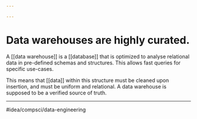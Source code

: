 ```yaml
---

---
```

# Data warehouses are highly curated. 
A [[data warehouse]] is a [[database]] that is optimized to analyse relational data in pre-defined schemas and structures. This allows fast queries for specific use-cases. 

This means that [[data]] within this structure must be cleaned upon insertion, and must be uniform and relational. A data warehouse is supposed to be a verified source of truth. 

---
#idea/compsci/data-engineering 

[1]: https://aws.amazon.com/big-data/datalakes-and-analytics/what-is-a-data-lake/